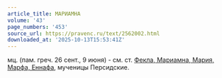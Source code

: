 ```yaml
---
article_title: МАРИАМНА
volume: '43'
page_numbers: '453'
source_url: https://pravenc.ru/text/2562002.html
downloaded_at: '2025-10-13T15:53:41Z'
---
```


мц. (пам. греч. 26 сент., 9 июня) - см. ст. [Фекла, Мариамна, Мария, Марфа, Еннафа](<https://pravenc.ru/text/Фекла  Мариамна  Мария  Марфа  Еннафа.html>), мученицы Персидские.
